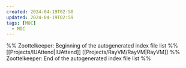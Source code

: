 ```yaml
---
created: 2024-04-19T02:58
updated: 2024-04-19T02:59
tags: [MOC]
  - MOC
---
```

%% Zoottelkeeper: Beginning of the autogenerated index file list  %%
 [[Projects/IUAttend|IUAttend]]
 [[Projects/RayVM/RayVM|RayVM]]
%% Zoottelkeeper: End of the autogenerated index file list  %%
